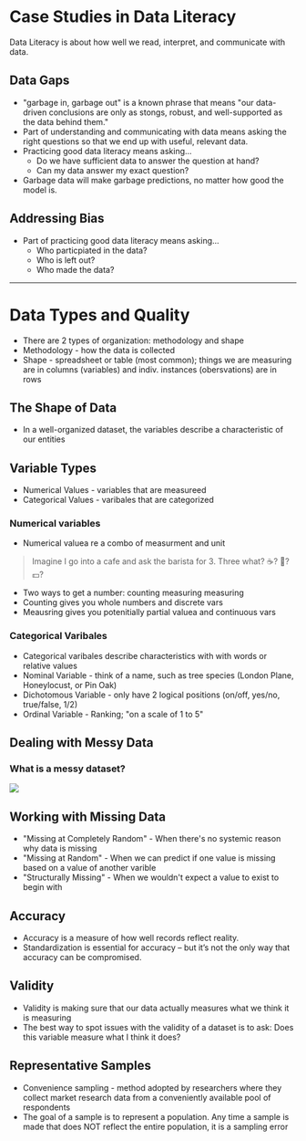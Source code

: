 # Case Studies in Data Literacy

Data Literacy is about how well we read, interpret, and communicate with data.

## Data Gaps

- "garbage in, garbage out" is a known phrase that means "our data-driven conclusions are only as stongs, robust, and well-supported as the data behind them."
- Part of understanding and communicating with data means asking the right questions so that we end up with useful, relevant data.
- Practicing good data literacy means asking...
    - Do we have sufficient data to answer the question at hand?
    - Can my data answer my exact question?
- Garbage data will make garbage predictions, no matter how good the model is.

## Addressing Bias

- Part of practicing good data literacy means asking…
    - Who particpiated in the data?
    - Who is left out?
    - Who made the data?

---

# Data Types and Quality

- There are 2 types of organization: methodology and shape
- Methodology - how the data is collected
- Shape - spreadsheet or table (most common); things we are measuring are in columns (variables) and indiv. instances (obersvations) are in rows

## The Shape of Data

- In a well-organized dataset, the variables describe a characteristic of our entities 

## Variable Types

- Numerical Values - variables that are measureed
- Categorical Values - varibales that are categorized

### Numerical variables

- Numerical valuea re a combo of measurment and unit
> Imagine I go into a cafe and ask the barista for 3. Three what? ☕? 🍩? 💵?

- Two ways to get a number: counting measuring measuring
- Counting gives you whole numbers and discrete vars
- Meausring gives you potenitially partial valuea and continuous vars

### Categorical Varibales

- Categorical varibales describe characteristics with with words or relative values
- Nominal Variable - think of a name, such as tree species (London Plane, Honeylocust, or Pin Oak)
- Dichotomous Variable - only have 2 logical positions (on/off, yes/no, true/false, 1/2)
- Ordinal Variable - Ranking; "on a scale of 1 to 5"

## Dealing with Messy Data

### What is a messy dataset?
![](https://static-assets.codecademy.com/Courses/data-literacy/data-types/Trees_Ex4.png)

## Working with Missing Data

- "Missing at Completely Random" - When there's no systemic reason why data is missing
- "Missing at Random" - When we can predict if one value is missing based on a value of another varible
- "Structurally Missing" - When we wouldn't expect a value to exist to begin with 

## Accuracy 

- Accuracy is a measure of how well records reflect reality.
- Standardization is essential for accuracy – but it’s not the only way that accuracy can be compromised.

## Validity 

- Validity is making sure that our data actually measures what we think it is measuring
- The best way to spot issues with the validity of a dataset is to ask: Does this variable measure what I think it does?

## Representative Samples

- Convenience sampling - method adopted by researchers where they collect market research data from a conveniently available pool of respondents
- The goal of a sample is to represent a population. Any time a sample is made that does NOT reflect the entire population, it is a sampling error